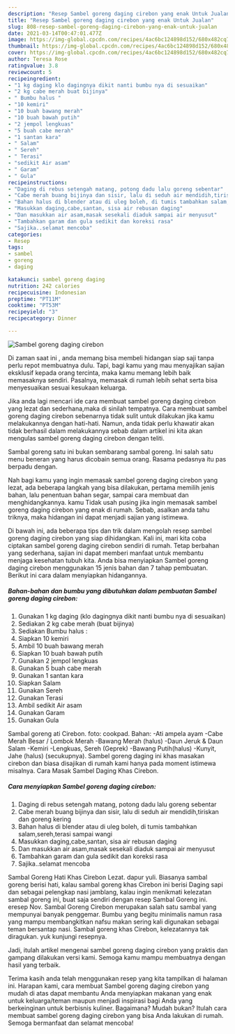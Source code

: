 ```yaml
---
description: "Resep Sambel goreng daging cirebon yang enak Untuk Jualan"
title: "Resep Sambel goreng daging cirebon yang enak Untuk Jualan"
slug: 808-resep-sambel-goreng-daging-cirebon-yang-enak-untuk-jualan
date: 2021-03-14T00:47:01.477Z
image: https://img-global.cpcdn.com/recipes/4ac6bc124898d152/680x482cq70/sambel-goreng-daging-cirebon-foto-resep-utama.jpg
thumbnail: https://img-global.cpcdn.com/recipes/4ac6bc124898d152/680x482cq70/sambel-goreng-daging-cirebon-foto-resep-utama.jpg
cover: https://img-global.cpcdn.com/recipes/4ac6bc124898d152/680x482cq70/sambel-goreng-daging-cirebon-foto-resep-utama.jpg
author: Teresa Rose
ratingvalue: 3.8
reviewcount: 5
recipeingredient:
- "1 kg daging klo dagingnya dikit nanti bumbu nya di sesuaikan"
- "2 kg cabe merah buat bijinya"
- " Bumbu halus "
- "10 kemiri"
- "10 buah bawang merah"
- "10 buah bawah putih"
- "2 jempol lengkuas"
- "5 buah cabe merah"
- "1 santan kara"
- " Salam"
- " Sereh"
- " Terasi"
- "sedikit Air asam"
- " Garam"
- " Gula"
recipeinstructions:
- "Daging di rebus setengah matang, potong dadu lalu goreng sebentar"
- "Cabe merah buang bijinya dan sisir, lalu di seduh air mendidih,tiriskan dan goreng kering"
- "Bahan halus di blender atau di uleg boleh, di tumis tambahkan salam,sereh,terasi sampai wangi"
- "Masukkan daging,cabe,santan, sisa air rebusan daging"
- "Dan masukkan air asam,masak sesekali diaduk sampai air menyusut"
- "Tambahkan garam dan gula sedikit dan koreksi rasa"
- "Sajika..selamat mencoba"
categories:
- Resep
tags:
- sambel
- goreng
- daging

katakunci: sambel goreng daging 
nutrition: 242 calories
recipecuisine: Indonesian
preptime: "PT11M"
cooktime: "PT53M"
recipeyield: "3"
recipecategory: Dinner

---
```



![Sambel goreng daging cirebon](https://img-global.cpcdn.com/recipes/4ac6bc124898d152/680x482cq70/sambel-goreng-daging-cirebon-foto-resep-utama.jpg)

Di zaman  saat ini , anda memang bisa membeli hidangan siap saji tanpa perlu repot membuatnya dulu. Tapi, bagi kamu yang mau menyajikan sajian eksklusif kepada orang tercinta, maka kamu memang lebih baik memasaknya sendiri. Pasalnya, memasak di rumah lebih sehat serta bisa menyesuaikan sesuai kesukaan keluarga.

Jika anda lagi mencari ide cara membuat sambel goreng daging cirebon yang lezat dan sederhana,maka di sinilah tempatnya. Cara membuat sambel goreng daging cirebon  sebenarnya tidak sulit untuk dilakukan jika kamu melakukannya dengan hati-hati. Namun, anda tidak perlu khawatir akan tidak berhasil dalam melakukannya 
sebab dalam artikel ini kita akan mengulas sambel goreng daging cirebon dengan teliti.  

Sambal goreng satu ini bukan sembarang sambal goreng. Ini salah satu menu beneran yang harus dicobain semua orang. Rasama pedasnya itu pas berpadu dengan.

Nah bagi kamu yang ingin memasak sambel goreng daging cirebon yang lezat, ada beberapa langkah yang bisa dilakukan, pertama memilih jenis bahan, lalu penentuan bahan segar, sampai cara membuat dan menghidangkannya. kamu Tidak usah pusing jika ingin memasak sambel goreng daging cirebon yang enak di rumah. Sebab, asalkan anda  tahu triknya, maka hidangan ini dapat menjadi sajian yang istimewa.

Di bawah ini, ada beberapa tips dan trik dalam mengolah resep sambel goreng daging cirebon yang siap dihidangkan. Kali ini, mari kita coba ciptakan sambel goreng daging cirebon sendiri di rumah. Tetap berbahan yang sederhana, sajian ini dapat memberi manfaat untuk membantu menjaga kesehatan tubuh kita. Anda bisa menyiapkan Sambel goreng daging cirebon menggunakan 15 jenis bahan dan 7 tahap pembuatan. Berikut ini cara dalam menyiapkan hidangannya.

<!--inarticleads1-->

##### Bahan-bahan dan bumbu yang dibutuhkan dalam pembuatan Sambel goreng daging cirebon:

1. Gunakan 1 kg daging (klo dagingnya dikit nanti bumbu nya di sesuaikan)
1. Sediakan 2 kg cabe merah (buat bijinya)
1. Sediakan  Bumbu halus :
1. Siapkan 10 kemiri
1. Ambil 10 buah bawang merah
1. Siapkan 10 buah bawah putih
1. Gunakan 2 jempol lengkuas
1. Gunakan 5 buah cabe merah
1. Gunakan 1 santan kara
1. Siapkan  Salam
1. Gunakan  Sereh
1. Gunakan  Terasi
1. Ambil sedikit Air asam
1. Gunakan  Garam
1. Gunakan  Gula


Sambal goreng ati Cirebon. foto: cookpad. Bahan: -Ati ampela ayam -Cabe Merah Besar / Lombok Merah -Bawang Merah (halus) -Daun Jeruk &amp; Daun Salam -Kemiri -Lengkuas, Sereh (Geprek) -Bawang Putih(halus) -Kunyit, Jahe (halus) (secukupnya). Sambel goreng daging ini khas masakan cirebon dan biasa disajikan di rumah kami hanya pada moment istimewa misalnya. Cara Masak Sambel Daging Khas Cirebon. 

<!--inarticleads2-->

##### Cara menyiapkan Sambel goreng daging cirebon:

1. Daging di rebus setengah matang, potong dadu lalu goreng sebentar
1. Cabe merah buang bijinya dan sisir, lalu di seduh air mendidih,tiriskan dan goreng kering
1. Bahan halus di blender atau di uleg boleh, di tumis tambahkan salam,sereh,terasi sampai wangi
1. Masukkan daging,cabe,santan, sisa air rebusan daging
1. Dan masukkan air asam,masak sesekali diaduk sampai air menyusut
1. Tambahkan garam dan gula sedikit dan koreksi rasa
1. Sajika..selamat mencoba


Sambal Goreng Hati Khas Cirebon Lezat. dapur yuli. Biasanya sambal goreng berisi hati, kalau sambal goreng khas Cirebon ini berisi Daging sapi dan sebagai pelengkap nasi jamblang, kalau ingin menikmati kelezatan sambal goreng ini, buat saja sendiri dengan resep Sambal Goreng ini. eresep Nov. Sambal Goreng Cirebon merupakan salah satu sambal yang mempunyai banyak penggemar. Bumbu yang begitu minimalis namun rasa yang mampu membangkitkan nafsu makan sering kali digunakan sebagai teman bersantap nasi. Sambal goreng khas Cirebon, kelezatannya tak diragukan. yuk kunjungi resepnya. 

Jadi, itulah artikel mengenai  sambel goreng daging cirebon  yang praktis dan gampang dilakukan versi kami. Semoga kamu mampu membuatnya dengan hasil yang terbaik. 

Terima kasih anda telah menggunakan resep yang kita tampilkan di halaman ini. Harapan kami, cara membuat  Sambel goreng daging cirebon yang mudah di atas dapat membantu Anda menyiapkan makanan yang enak untuk keluarga/teman maupun menjadi inspirasi bagi Anda yang berkeinginan untuk berbisnis kuliner. Bagaimana? Mudah bukan? Itulah cara membuat sambel goreng daging cirebon yang bisa Anda lakukan di rumah. Semoga bermanfaat dan selamat mencoba!

